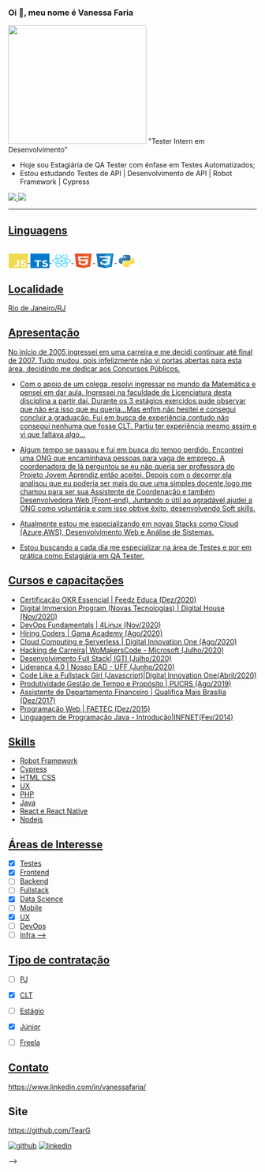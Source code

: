 ### Oi 👋, meu nome é Vanessa Faria
<img src='https://upload.wikimedia.org/wikipedia/commons/0/01/Vanessa_braziliensis.jpg' height='240' width='280' >
"Tester Intern em Desenvolvimento"

- Hoje sou Estagiária de QA Tester com ênfase em Testes Automatizados;
- Estou estudando Testes de API | Desenvolvimento de API | Robot Framework | Cypress

<div>
  <a href="https://github.com/TearG">
  <img height="180em" src="https://github-readme-stats.vercel.app/api?username=TearG&show_icons=true&theme=dracula&include_all_commits=true&count_private=true"/>
  <img height="180em" src="https://github-readme-stats.vercel.app/api/top-langs/?username=TearG&layout=compact&langs_count=7&theme=dracula"/>
</div>
 
------------------------------------------------------------
## Linguagens
  
 <div style="display: inline_block"><br>
  <img align="center" alt="Rafa-Js" height="30" width="40" src="https://raw.githubusercontent.com/devicons/devicon/master/icons/javascript/javascript-plain.svg">
  <img align="center" alt="Rafa-Ts" height="30" width="40" src="https://raw.githubusercontent.com/devicons/devicon/master/icons/typescript/typescript-plain.svg">
  <img align="center" alt="Rafa-React" height="30" width="40" src="https://raw.githubusercontent.com/devicons/devicon/master/icons/react/react-original.svg">
  <img align="center" alt="Rafa-HTML" height="30" width="40" src="https://raw.githubusercontent.com/devicons/devicon/master/icons/html5/html5-original.svg">
  <img align="center" alt="Rafa-CSS" height="30" width="40" src="https://raw.githubusercontent.com/devicons/devicon/master/icons/css3/css3-original.svg">
  <img align="center" alt="Rafa-Python" height="30" width="40" src="https://raw.githubusercontent.com/devicons/devicon/master/icons/python/python-original.svg">
  </div>
  
## Localidade

Rio de Janeiro/RJ

## Apresentação

No início de 2005,ingressei em uma carreira e me decidi continuar até final de 2007. Tudo mudou, pois infelizmente não vi portas abertas para esta área, decidindo me dedicar aos Concursos Públicos.

- Com o apoio de um colega ,resolvi ingressar no mundo da Matemática e pensei em dar aula. Ingressei na faculdade de Licenciatura desta disciplina a partir daí.
Durante os 3 estágios exercidos,pude observar que não era isso que eu queria...Mas enfim,não hesitei e consegui concluir a graduação. Fui em busca de experiência,contudo não consegui nenhuma que fosse CLT. Partiu ter experiência mesmo assim e vi que faltava algo...

- Algum tempo se passou e fui em busca do tempo perdido. Encontrei uma ONG que encaminhava pessoas para vaga de emprego. A coordenadora de lá perguntou se eu não queria ser professora do Projeto Jovem Aprendiz,então aceitei. Depois com o decorrer,ela analisou que eu poderia ser mais do que uma simples docente,logo me chamou para ser sua Assistente de Coordenação e também Desenvolvedora Web (Front-end).
Juntando o útil ao agradável,ajudei a ONG como voluntária e com isso obtive êxito, desenvolvendo Soft skills.

- Atualmente estou me especializando em novas Stacks como Cloud (Azure,AWS), Desenvolvimento Web e Análise de Sistemas.

- Estou buscando a cada dia me especializar na área de Testes e por em prática como Estagiária em QA Tester.
## Cursos e capacitações

- Certificação OKR Essencial | Feedz Educa (Dez/2020)
- Digital Immersion Program (Novas Tecnologias) | Digital House (Nov/2020)
- DevOps Fundamentals | 4Linux (Nov/2020)
- Hiring Coders | Gama Academy (Ago/2020)
- Cloud Computing e Serverless | Digital Innovation One (Ago/2020)
- Hacking de Carreira| WoMakersCode - Microsoft (Julho/2020)
- Desenvolvimento Full Stack| IGTI (Julho/2020)
- Liderança 4.0 | Nosso EAD - UFF (Junho/2020)
- Code Like a Fullstack Girl (Javascript)|Digital Innovation One(Abril/2020)
- Produtividade,Gestão de Tempo e Propósito | PUCRS (Ago/2019)
- Assistente de Departamento Financeiro | Qualifica Mais Brasília (Dez/2017)
- Programação Web | FAETEC (Dez/2015)
- Linguagem de Programação Java - Introdução|INFNET(Fev/2014)

## Skills
- Robot Framework
- Cypress
- HTML CSS
- UX
- PHP
- Java
- React e React Native
- Nodejs


## Áreas de Interesse

- [x] Testes
- [x] Frontend
- [ ] Backend
- [ ] Fullstack
- [x] Data Science
- [ ] Mobile
- [x] UX
- [ ] DevOps
- [ ] Infra
-->

## Tipo de contratação


- [ ] PJ
- [x] CLT
- [ ] Estágio
- [x] Júnior
- [ ] Freela


## Contato

 https://www.linkedin.com/in/vanessafaria/ 

## Site

 https://github.com/TearG 


[<img src='https://cdn.jsdelivr.net/npm/simple-icons@3.0.1/icons/github.svg' alt='github' height='40'>](https://github.com/https://github.com/TearG)  [<img src='https://cdn.jsdelivr.net/npm/simple-icons@3.0.1/icons/linkedin.svg' alt='linkedin' height='40'>](https://www.linkedin.com/in/https://www.linkedin.com/in/vanessafaria//)  


-->
